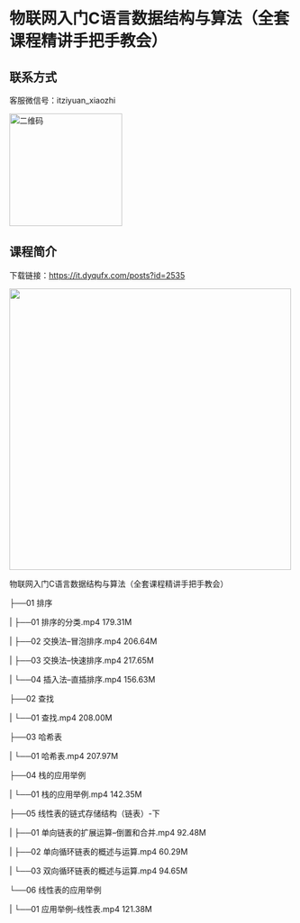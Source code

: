 # 物联网入门C语言数据结构与算法（全套课程精讲手把手教会）

## 联系方式

客服微信号：itziyuan_xiaozhi

<img src="https://ziyuanyun.oss-cn-guangzhou.aliyuncs.com/common/20240614073449/666b82192834a.jpg" width="200" height="200" alt="二维码">

## 课程简介

下载链接：https://it.dyqufx.com/posts?id=2535

<img src="https://ziyuanyun.oss-cn-guangzhou.aliyuncs.com/yun/20240515184052/664491347a3c4.jpg" width="500" alt="">

  物联网入门C语言数据结构与算法（全套课程精讲手把手教会）



 ├──01 排序

 | ├──01 排序的分类.mp4 179.31M

 | ├──02 交换法&#8211;冒泡排序.mp4 206.64M

 | ├──03 交换法&#8211;快速排序.mp4 217.65M

 | └──04 插入法&#8211;直插排序.mp4 156.63M

 ├──02 查找

 | └──01 查找.mp4 208.00M

 ├──03 哈希表

 | └──01 哈希表.mp4 207.97M

 ├──04 栈的应用举例

 | └──01 栈的应用举例.mp4 142.35M

 ├──05 线性表的链式存储结构（链表）-下

 | ├──01 单向链表的扩展运算&#8211;倒置和合并.mp4 92.48M

 | ├──02 单向循环链表的概述与运算.mp4 60.29M

 | └──03 双向循环链表的概述与运算.mp4 94.65M

 └──06 线性表的应用举例

 | └──01 应用举例&#8211;线性表.mp4 121.38M

  
